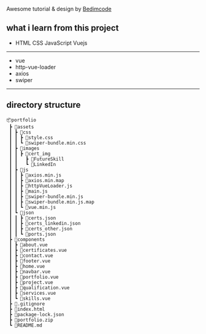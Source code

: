 Awesome tutorial & design by [Bedimcode](https://www.youtube.com/channel/UCgkDs77BoEhMIgRUB4MKrtQ)

## what i learn from this project

- HTML CSS JavaScript Vuejs


----------------------
- vue
- http-vue-loader
- axios
- swiper
----------------------

## directory structure

```
📦portfolio
 ┣ 📂assets
 ┃ ┣ 📂css
 ┃ ┃ ┣ 📜style.css
 ┃ ┃ ┗ 📜swiper-bundle.min.css
 ┃ ┣ 📂images
 ┃ ┃ ┣ 📂cert_img
 ┃ ┃   ┣ 📂FutureSkill
 ┃ ┃   ┗ 📂LinkedIn
 ┃ ┣ 📂js
 ┃ ┃ ┣ 📜axios.min.js
 ┃ ┃ ┣ 📜axios.min.map
 ┃ ┃ ┣ 📜httpVueLoader.js
 ┃ ┃ ┣ 📜main.js
 ┃ ┃ ┣ 📜swiper-bundle.min.js
 ┃ ┃ ┣ 📜swiper-bundle.min.js.map
 ┃ ┃ ┗ 📜vue.min.js
 ┃ ┗ 📂json
 ┃ ┃ ┣ 📜certs.json
 ┃ ┃ ┣ 📜certs_linkedin.json
 ┃ ┃ ┣ 📜certs_other.json
 ┃ ┃ ┗ 📜ports.json
 ┣ 📂components
 ┃ ┣ 📜about.vue
 ┃ ┣ 📜certificates.vue
 ┃ ┣ 📜contact.vue
 ┃ ┣ 📜footer.vue
 ┃ ┣ 📜home.vue
 ┃ ┣ 📜navbar.vue
 ┃ ┣ 📜portfolio.vue
 ┃ ┣ 📜project.vue
 ┃ ┣ 📜qualification.vue
 ┃ ┣ 📜services.vue
 ┃ ┗ 📜skills.vue
 ┣ 📜.gitignore
 ┣ 📜index.html
 ┣ 📜package-lock.json
 ┣ 📜portfolio.zip
 ┗ 📜README.md
```